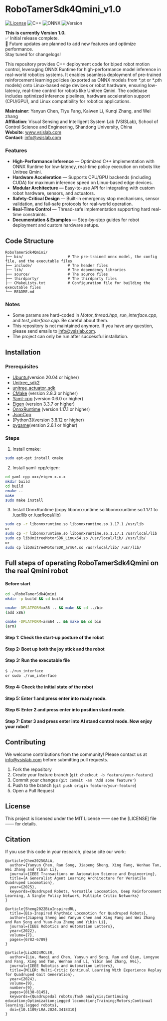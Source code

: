 # RoboTamerSdk4Qmini_v1.0
[![License](https://img.shields.io/badge/License-MIT-blue.svg)](https://opensource.org/licenses/MIT)
![C++](https://img.shields.io/badge/Code%20Language-C++-blue.svg) 
![ONNX](https://img.shields.io/badge/Framework-ONNX-orange.svg)
![Version](https://img.shields.io/badge/Version-1.0-blue.svg)  

**This is currently Version 1.0.**  
✅ Initial release complete.  
🚀 Future updates are planned to add new features and optimize performance.  
Stay tuned for changelogs!

This repository provides C++ deployment code for biped robot motion control, 
leveraging ONNX Runtime for high-performance model inference in real-world robotics systems. 
It enables seamless deployment of pre-trained reinforcement learning policies (exported 
as ONNX models from *.pt or *.pth models) onto Linux-based edge devices or robot hardware, 
ensuring low-latency, real-time control for robots like Unitree Qmini. The codebase includes 
optimized inference pipelines, hardware acceleration support (CPU/GPU), and Linux compatibility
for robotics applications.


**Maintainer**: Yanyun Chen, Tiyu Fang, Kaiwen Li, Kunqi Zhang, and Wei zhang<br>
**Affiliation**: Visual Sensing and Intelligent System Lab (VSISLab),
School of Control Science and Engineering,
Shandong University, China<br> 
**Website**: www.vsislab.com<br>
**Contact**: info@vsislab.com

### Features
- **High-Performance Inference** — Optimized C++ implementation with ONNX Runtime for low-latency, real-time policy execution on robots like Unitree Qmini.<br>
- **Hardware Acceleration** — Supports CPU/GPU backends (including CUDA) for maximum inference speed on Linux-based edge devices.<br>
- **Modular Architecture** — Easy-to-use API for integrating with custom robot hardware, sensors, and actuators.<br>
- **Safety-Critical Design** — Built-in emergency stop mechanisms, sensor validation, and fail-safe protocols for real-world operation.<br>
- **Real-Time Control** — Thread-safe implementation supporting hard real-time constraints.<br>
- **Documentation & Examples** — Step-by-step guides for robot deployment and custom hardware setups.<br>


## Code Structure
   ```
RoboTamerSdk4Qmini/
   ├── bin/                    # The pre-trained onnx model, the config file, and the executable files
   ├── include/                # Tne header files
   ├── lib/                    # Tne dependency libraries 
   ├── source/                 # The source files
   ├── thirdparty/             # The thirdparty files
   ├── CMakeLists.txt          # Configuration file for building the executable files
   └── README.md
   ```
### Notes
* Some params are hard-coded in _Motor_thread.hpp_, _run_interface.cpp_, and _test_interface.cpp_. Be careful about them.
* This repository is not maintained anymore. If you have any question, please send emails to info@vsislab.com.
* The project can only be run after successful installation.

## Installation
### Prerequisites
* [Ubuntu](https://cn.ubuntu.com/)(version 20.04 or higher)
* [Unitree_sdk2](https://github.com/unitreerobotics/unitree_sdk2)
* [unitree_actuator_sdk](https://github.com/unitreerobotics/unitree_actuator_sdk)
* [CMake](http://www.cmake.org) (version 2.8.3 or higher)
* [Yaml-cpp](https://github.com/jbeder/yaml-cpp) (version 0.6.0 or higher)
* [Eigen](https://gitlab.com/libeigen/eigen/-/releases) (version 3.3.7 or higher)
* [OnnxRuntime](https://onnxruntime.ai/docs/install/) (version 1.17.1 or higher)
* [JsonCpp](https://github.com/open-source-parsers/jsoncpp)
* [Python3](version 3.8.12 or higher)
* [pygame](https://pypi.org/project/pygame/)(version 2.6.1 or higher)

### Steps
1. Install cmake:

```bash
sudo apt-get install cmake
```

2. Install yaml-cpp/eigen:

```bash
cd yaml-cpp-xxx/eigen-x.x.x
mkdir build
cd build
cmake ..
make
sudo make install
```

3. Install OnnxRuntime (copy libonnxruntime.so libonnxruntime.so.1.17.1 to /usr/lib or /usr/local/lib)
```bash
sudo cp -r libonnxruntime.so libonnxruntime.so.1.17.1 /usr/lib
or
sudo cp -r libonnxruntime.so libonnxruntime.so.1.17.1 /usr/local/lib
sudo cp libUnitreeMotorSDK_Linux64.so /usr/local/lib/ /usr/lib/
or
sudo cp libUnitreeMotorSDK_arm64.so /usr/local/lib/ /usr/lib/
```


## Full steps of operating RoboTamerSdk4Qmini on the real Qmini robot
#### Before start
```bash
cd ~/RoboTamerSdk4Qmini
mkdir -p build && cd build

cmake -DPLATFORM=x86 .. && make && cd ../bin
(add x86)

cmake -DPLATFORM=arm64 .. && make && cd bin
(arm)

```
#### Step 1: Check the start-up posture of the robot
#### Step 2: Boot up both the joy stick and the robot
#### Step 3: Run the executable file 
```bash
$ ./run_interface
or sudo ./run_interface
```
#### Step 4: Check the initial state of the robot
#### Step 5: Enter 1 and press enter into ready mode.
#### Step 6: Enter 2 and press enter into position stand mode.
#### Step 7: Enter 3 and press enter into AI stand control mode. Now enjoy your robot!


## Contributing

We welcome contributions from the community! Please contact us at info@vsislab.com before submitting pull requests.

1. Fork the repository
2. Create your feature branch (`git checkout -b feature/your-feature`)
3. Commit your changes (`git commit -am 'Add some feature'`)
4. Push to the branch (`git push origin feature/your-feature`)
5. Open a Pull Request

## License

This project is licensed under the MIT License —— see the [LICENSE] file —— for details.

## Citation

If you use this code in your research, please cite our work:
```
@article{Chen2025GALA,
  author={Yanyun Chen, Ran Song, Jiapeng Sheng, Xing Fang, Wenhao Tan, Wei Zhang and Yibin Li},
  journal={IEEE Transactions on Automation Science and Engineering}, 
  title={A Generalist Agent Learning Architecture for Versatile Quadruped Locomotion}, 
  year={2025},
  keywords={Quadruped Robots, Versatile Locomotion, Deep Reinforcement Learning, A Single Policy Network, Multiple Critic Networks}
}

@article{Sheng2022BioInspiredRL,
  title={Bio-Inspired Rhythmic Locomotion for Quadruped Robots},
  author={Jiapeng Sheng and Yanyun Chen and Xing Fang and Wei Zhang and Ran Song and Yuan-hua Zheng and Yibin Li},
  journal={IEEE Robotics and Automation Letters},
  year={2022},
  volume={7},
  pages={6782-6789}
}

@article{Liu2024MCLER,
  author={Liu, Maoqi and Chen, Yanyun and Song, Ran and Qian, Longyue and Fang, Xing and Tan, Wenhao and Li, Yibin and Zhang, Wei},
  journal={IEEE Robotics and Automation Letters}, 
  title={MCLER: Multi-Critic Continual Learning With Experience Replay for Quadruped Gait Generation}, 
  year={2024},
  volume={9},
  number={9},
  pages={8138-8145},
  keywords={Quadrupedal robots;Task analysis;Continuing education;Optimization;Legged locomotion;Training;Motors;Continual learning;legged robots},
  doi={10.1109/LRA.2024.3418310}
}

```
